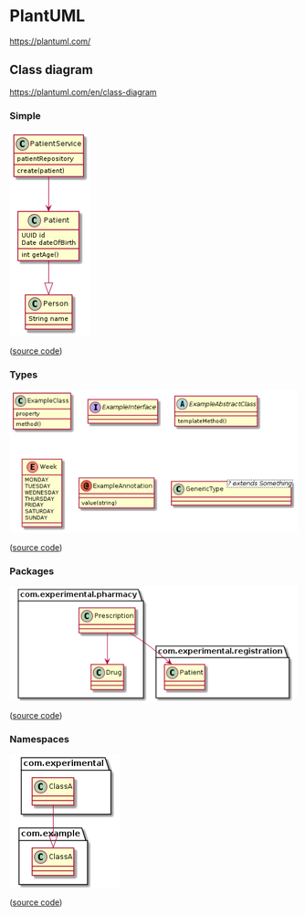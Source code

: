 # PlantUML

https://plantuml.com/

## Class diagram

https://plantuml.com/en/class-diagram

### Simple

![simple class diagram](./class-diagram-simple.png)

([source code](./class-diagram-simple.puml))

### Types

![class diagram with different element types](./class-diagram-types.png)

([source code](./class-diagram-types.puml))

### Packages

![class diagram with packages](./class-diagram-packages.png)

([source code](./class-diagram-packages.puml))

### Namespaces

![class diagram with namespaces](./class-diagram-namespaces.png)

([source code](./class-diagram-packages.puml))



